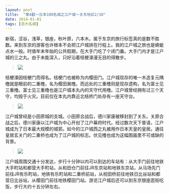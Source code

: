 ```yaml
---
layout: post
title:  "第4戳～日本100名城之江户城～关东地区2/10"
date: 2014-01-01
tags: [百大名城]
---
```


新宿，涩谷，浅草，银座，秋叶原，六本木。属于东京的旅行标签真的是数不胜数。来到东京的游客也许根本不会把江户城排在行程上。我的江户城之旅也是蜻蜓点水一般。时值年末年始的公共假期，在大手门吃了个闭门羹。大手门内才是江户城的三之丸。由于未能深入，只好沿着桔梗濠漫无目的得散步。

> <img src="https://samshichuang.github.io/assets/oshiro/021/edojou-001.jpg">

桔梗濠因桔梗门而得名。桔梗门也被称为内樱田门。江户城现存的唯一木造复元隅橹就是眼前的二重橹，名为樱田巽橹。而远处的三重橹则是现存遗构，名为富士见三重橹。富士见三重橹也是江户城本丸内的天守代用橹。江户城曾经拥有过三个天守，均毁于火灾。目前仅在本丸内靠近北桔桥门处存有一座天守台。

> <img src="https://samshichuang.github.io/assets/oshiro/021/edojou-002.jpg">

江户城曾经是小田原城的支城。小田原合战后，德川家康被移封到了关东。关原合战之后，德川家康以江户城为中心开创了江户幕府时代。经过数次天下普请，江户城成为了日本最大规模的城郭。如今的江户城西之丸被用作日本天皇的皇居。通往皇居玄关门的二重桥也成为了江户城的标志。伏见橹也成为这幅图画里不可或缺的背景。

> <img src="https://samshichuang.github.io/assets/oshiro/021/edojou-003.jpg">

江户城周围交通十分发达，步行十分钟以内可以到达的车站有：从大手门前往地铁大手町站和都营大手町站，从和田仓门前往JR东京站和地铁东京站，从马场先门前往JR有乐町站，地铁有乐町站和二重桥前站，从祝田桥前往地铁日比谷站和都营日比谷站，从樱田门前往地铁樱田门站。游览江户城后还可以到东京银座逛街吃饭，步行大约十五分钟左右。
